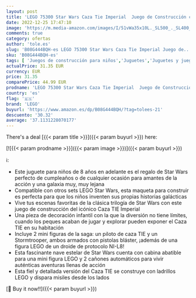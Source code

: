 ```yaml
---
layout: post
title: 'LEGO 75300 Star Wars Caza Tie Imperial  Juego de Construcción con Mini Figura de Stormtrooper  Piloto Saga Skywalker y Droide de Protocolo NI-L8'
date: 2022-12-25 17:47:10
image: 'https://m.media-amazon.com/images/I/51vWa35x10L._SL500_._SL400_.jpg'
comments: true
category: ofertas
author: 'tole.es'
slug: 'B08G444BQH-es LEGO 75300 Star Wars Caza Tie Imperial Juego de...'
sku: 'B08G444BQH-es'
tags: [ 'Juegos de construcción para niños','Juguetes','Juguetes y juegos','Sets de construcción','lego','🇪🇸', ]
actualPrice: 31.35 EUR
currency: EUR
price: 31.35
comparePrice: 44.99 EUR
prodname: 'LEGO 75300 Star Wars Caza Tie Imperial  Juego de Construcción con Mini Figura de Stormtrooper  Piloto Saga Skywalker y Droide de Protocolo NI-L8'
country: 'es'
flag: '🇪🇸'
brand: 'LEGO'
buyurl: 'https://www.amazon.es/dp/B08G444BQH/?tag=tolees-21'
descuento: '30.32'
average: '37.1131228070177'
---
```


There's a deal [{{< param title >}}]({{< param buyurl >}})  here:

[![{{< param prodname >}}]({{< param image >}})]({{< param buyurl >}})

ℹ️:

- Este juguete para niños de 8 años en adelante es el regalo de Star Wars perfecto de cumpleaños o de cualquier ocasión para amantes de la acción y una galaxia muy, muy lejana
- Compatible con otros sets LEGO Star Wars, esta maqueta para construir es perfecta para que los niños inventen sus propias historias galácticas
- Vive tus escenas favoritas de la clásica trilogía de Star Wars con este juego de construcción del icónico Caza TIE Imperial
- Una pieza de decoración infantil con la que la diversión no tiene límites, cuando los peques acaban de jugar y explorar pueden exponer el Caza TIE en su habitación
- Incluye 2 mini figuras de la saga: un piloto de caza TIE y un Stormtrooper, ambos armados con pistolas bláster, ¡además de una figura LEGO de un droide de protocolo NI-L8!
- Esta fascinante nave estelar de Star Wars cuenta con cabina abatible para una mini figura LEGO y 2 cañones automáticos para vivir auténticas aventuras llenas de acción
- Esta fiel y detallada versión del Caza TIE se construye con ladrillos LEGO y dispara misiles desde los lados

[🛒 Buy it now!!]({{< param buyurl >}})
